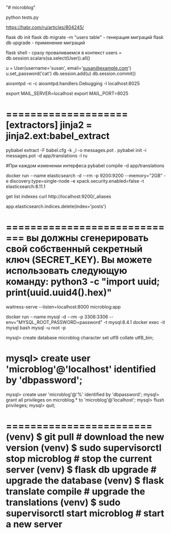 "# microblog" 

python tests.py

https://habr.com/ru/articles/804245/

flask db init
flask db migrate -m "users table" - генерация миграций
flask db upgrade - применение миграций


flask shell - сразу проваливаемся в контекст
users = db.session.scalars(sa.select(User)).all()

u = User(username='susan', email='susan@example.com')
u.set_password('cat')
db.session.add(u)
db.session.commit()

aiosmtpd -n -c aiosmtpd.handlers.Debugging -l localhost:8025

export MAIL_SERVER=localhost
export MAIL_PORT=8025

====================
[extractors]
jinja2 = jinja2.ext:babel_extract
====================
pybabel extract -F babel.cfg -k _l -o messages.pot .
pybabel init -i messages.pot -d app/translations -l ru

#При каждом изменении интерфеса
pybabel compile -d app/translations

docker run --name elasticsearch -d --rm -p 9200:9200 --memory="2GB" -e discovery.type=single-node -e xpack.security.enabled=false  -t elasticsearch:8.11.1

get list indexes
curl http://localhost:9200/_aliases

app.elasticsearch.indices.delete(index='posts')

=============================
вы должны сгенерировать свой собственный секретный ключ (SECRET_KEY). Вы можете использовать следующую команду:
python3 -c "import uuid; print(uuid.uuid4().hex)"
====================================
waitress-serve --listen=localhost:8000 microblog:app

docker run --name mysql -d --rm -p 3306:3306 --env="MYSQL_ROOT_PASSWORD=password" -t mysql:8.4.1 
docker exec -it mysql bash
mysql -u root -p

mysql> create database microblog character set utf8 collate utf8_bin;
#   mysql> create user 'microblog'@'localhost' identified by 'dbpassword';
mysql> create user 'microblog'@'%' identified by 'dbpassword';
mysql> grant all privileges on microblog.* to 'microblog'@'localhost';
mysql> flush privileges;
mysql> quit;

========================
(venv) $ git pull                              # download the new version
(venv) $ sudo supervisorctl stop microblog     # stop the current server
(venv) $ flask db upgrade                      # upgrade the database
(venv) $ flask translate compile               # upgrade the translations
(venv) $ sudo supervisorctl start microblog    # start a new server
========================